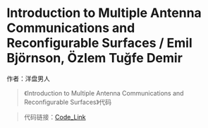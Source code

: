 # Introduction to Multiple Antenna Communications and Reconfigurable Surfaces / Emil Björnson, Özlem Tuğfe Demir

作者：洋盘男人

> 《Introduction to Multiple Antenna Communications and Reconfigurable Surfaces》代码

> 代码链接：[Code_Link](https://github.com/emilbjornson/mimobook)